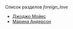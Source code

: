 Список разделов *foreign_love*

* [Джоджо Мойес](/books/foreign_love/Джоджо%20Мойес)
* [Марина Андерсон](/books/foreign_love/Марина%20Андерсон)
